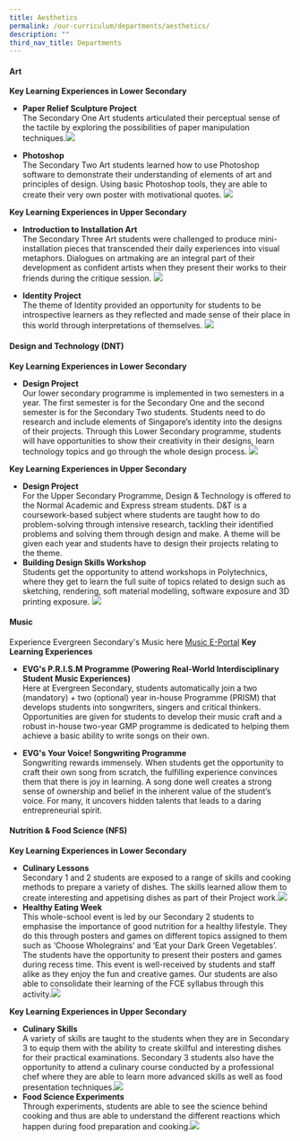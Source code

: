 ```yaml
---
title: Aesthetics
permalink: /our-curriculum/departments/aesthetics/
description: ""
third_nav_title: Departments
---
```

#### **Art**
**Key Learning Experiences in Lower Secondary**
* **Paper Relief Sculpture Project**  
The Secondary One Art students articulated their perceptual sense of the tactile by exploring the possibilities of paper manipulation techniques.![](/images/Our%20Curriculum/Departments/Aesthetics,%20Design%20Technology/Art/Lower%20Secondary/L1.png)

* **Photoshop**  
The Secondary Two Art students learned how to use Photoshop software to demonstrate their understanding of elements of art and principles of design. Using basic Photoshop tools, they are able to create their very own poster with motivational quotes. ![](/images/Our%20Curriculum/Departments/Aesthetics,%20Design%20Technology/Art/Lower%20Secondary/L2.png)

**Key Learning Experiences in Upper Secondary**
* **Introduction to Installation Art**  
The Secondary Three Art students were challenged to produce mini-installation pieces that transcended their daily experiences into visual metaphors. Dialogues on artmaking are an integral part of their development as confident artists when they present their works to their friends during the critique session. ![](/images/Our%20Curriculum/Departments/Aesthetics,%20Design%20Technology/Art/Upper%20Secondary/U1.jpg)

* **Identity Project**  
The theme of Identity provided an opportunity for students to be introspective learners as they reflected and made sense of their place in this world through interpretations of themselves. ![](/images/Our%20Curriculum/Departments/Aesthetics,%20Design%20Technology/Art/Upper%20Secondary/U2.jpg)

#### **Design and Technology (DNT)**
**Key Learning Experiences in Lower Secondary**
* **Design Project**  
Our lower secondary programme is implemented in two semesters in a year. The first semester is for the Secondary One and the second semester is for the Secondary Two students. Students need to do research and include elements of Singapore’s identity into the designs of their projects. Through this Lower Secondary programme, students will have opportunities to show their creativity in their designs, learn technology topics and go through the whole design process. ![](/images/Our%20Curriculum/Departments/Aesthetics,%20Design%20Technology/Design%20&%20Technology/Lower%20Secondary/L1.png)

**Key Learning Experiences in Upper Secondary**
* **Design Project**  
For the Upper Secondary Programme, Design & Technology is offered to the Normal Academic and Express stream students. D&T is a coursework-based subject where students are taught how to do problem-solving through intensive research, tackling their identified problems and solving them through design and make. A theme will be given each year and students have to design their projects relating to the theme.
* **Building Design Skills Workshop**  
Students get the opportunity to attend workshops in Polytechnics, where they get to learn the full suite of topics related to design such as sketching, rendering, soft material modelling, software exposure and 3D printing exposure. ![](/images/Our%20Curriculum/Departments/Aesthetics,%20Design%20Technology/Design%20&%20Technology/Upper%20Secondary/U1.png)

#### **Music**
Experience Evergreen Secondary's
Music here [Music E-Portal](http://www.evgmusics.com/)
**Key Learning Experiences**
* **EVG's P.R.I.S.M Programme (Powering Real-World Interdisciplinary Student Music Experiences)**  
Here at Evergreen Secondary, students automatically join a two (mandatory) + two (optional) year in-house Programme (PRISM) that develops students into songwriters, singers and critical thinkers. Opportunities are given for students to develop their&nbsp;music&nbsp;craft and a robust in-house two-year GMP programme is dedicated to helping them achieve a basic ability to write songs on their own.

* **EVG's Your Voice! Songwriting Programme**  
Songwriting rewards immensely. When students get the opportunity to craft their own song from scratch, the fulfilling experience convinces them that there is joy in learning.&nbsp;A song done well creates a strong sense of ownership and belief in the inherent value of the student’s voice. For many, it uncovers hidden talents that leads to a daring entrepreneurial spirit.

#### **Nutrition & Food Science (NFS)**
**Key Learning Experiences in Lower Secondary**
*   **Culinary Lessons**  
Secondary 1 and 2 students are exposed to a range of skills and cooking methods to prepare a variety of dishes. The skills learned allow them to create interesting and appetising dishes as part of their Project work.![](/images/Our%20Curriculum/Departments/Aesthetics,%20Design%20Technology/Nutrition%20And%20Food%20Science/Lower%20Secondary/picture6.jpg)
*   **Healthy Eating Week**  
This whole-school event is led by our Secondary 2 students to emphasise the importance of good nutrition for a healthy lifestyle. They do this through posters and games on different topics assigned to them such as ‘Choose Wholegrains’ and ‘Eat your Dark Green Vegetables’. The students have the opportunity to present their posters and games during recess time. This event is well-received by students and staff alike as they enjoy the fun and creative games. Our students are also able to consolidate their learning of the FCE syllabus through this activity.![](/images/Our%20Curriculum/Departments/Aesthetics,%20Design%20Technology/Nutrition%20And%20Food%20Science/picture4.png)

**Key Learning Experiences in Upper Secondary**
*   **Culinary Skills**  
A variety of skills are taught to the students when they are in Secondary 3 to equip them with the ability to create skillful and interesting dishes for their practical examinations. Secondary 3 students also have the opportunity to attend a culinary course conducted by a professional chef where they are able to learn more advanced skills as well as food presentation techniques.![](/images/Our%20Curriculum/Departments/Aesthetics,%20Design%20Technology/Nutrition%20And%20Food%20Science/Upper%20Secondary/picture13.jpg)
*   **Food Science Experiments**  
Through experiments, students are able to see the science behind cooking and thus are able to understand the different reactions which happen during food preparation and cooking.![](/images/Our%20Curriculum/Departments/Aesthetics,%20Design%20Technology/Nutrition%20And%20Food%20Science/picture18.jpg)